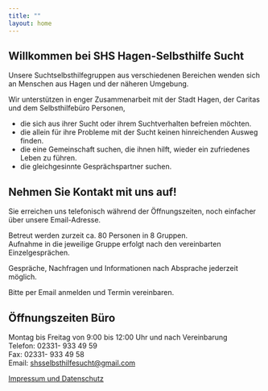 ```yaml
---
title: ""
layout: home
---  
```


## Willkommen bei SHS Hagen-Selbsthilfe Sucht

Unsere Suchtselbsthilfegruppen aus verschiedenen Bereichen wenden sich an Menschen aus Hagen und der näheren Umgebung.  

Wir unterstützen in enger Zusammenarbeit mit der Stadt Hagen, der Caritas und dem Selbsthilfebüro Personen,  
- die sich aus ihrer Sucht oder ihrem Suchtverhalten befreien möchten.  
- die allein für ihre Probleme mit der Sucht keinen hinreichenden Ausweg finden.
- die eine Gemeinschaft suchen, die ihnen hilft, wieder ein zufriedenes Leben zu führen.  
- die gleichgesinnte Gesprächspartner suchen.  

## Nehmen Sie Kontakt mit uns auf!

Sie erreichen uns telefonisch während der Öffnungszeiten, noch einfacher über unsere Email-Adresse.  

Betreut werden zurzeit ca. 80 Personen in 8 Gruppen.  
Aufnahme in die jeweilige Gruppe erfolgt nach den vereinbarten Einzelgesprächen.  

Gespräche, Nachfragen und Informationen nach Absprache jederzeit möglich.  

Bitte per Email anmelden und Termin vereinbaren.  

## Öffnungszeiten Büro 

Montag bis Freitag von 9:00 bis 12:00 Uhr und nach Vereinbarung  
Telefon: 02331- 933 49 59  
Fax: 02331- 933 49 58  
Email: shsselbsthilfesucht@gmail.com  

[Impressum und Datenschutz](about.md)
